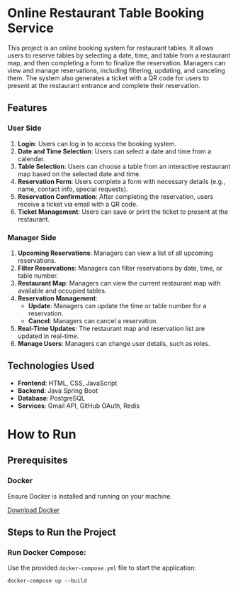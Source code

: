 # Online Restaurant Table Booking Service

This project is an online booking system for restaurant tables. It allows users to reserve tables by selecting a date, time, and table from a restaurant map, and then completing a form to finalize the reservation. Managers can view and manage reservations, including filtering, updating, and canceling them. The system also generates a ticket with a QR code for users to present at the restaurant entrance and complete their reservation.

## Features

### **User Side**

1. **Login**: Users can log in to access the booking system.
2. **Date and Time Selection**: Users can select a date and time from a calendar.
3. **Table Selection**: Users can choose a table from an interactive restaurant map based on the selected date and time.
4. **Reservation Form**: Users complete a form with necessary details (e.g., name, contact info, special requests).
5. **Reservation Confirmation**: After completing the reservation, users receive a ticket via email with a QR code.
6. **Ticket Management**: Users can save or print the ticket to present at the restaurant.

### **Manager Side**

1. **Upcoming Reservations**: Managers can view a list of all upcoming reservations.
2. **Filter Reservations**: Managers can filter reservations by date, time, or table number.
3. **Restaurant Map**: Managers can view the current restaurant map with available and occupied tables.
4. **Reservation Management**:
   - **Update**: Managers can update the time or table number for a reservation.
   - **Cancel**: Managers can cancel a reservation.
5. **Real-Time Updates**: The restaurant map and reservation list are updated in real-time.
6. **Manage Users**: Managers can change user details, such as roles.


## Technologies Used

- **Frontend**: HTML, CSS, JavaScript
- **Backend**: Java Spring Boot
- **Database**: PostgreSQL
- **Services**: Gmail API, GitHub OAuth, Redis

# How to Run

## Prerequisites

### Docker
Ensure Docker is installed and running on your machine.

[Download Docker](https://www.docker.com/get-started)


## Steps to Run the Project

### Run Docker Compose:

Use the provided `docker-compose.yml` file to start the application:

```
docker-compose up --build
```